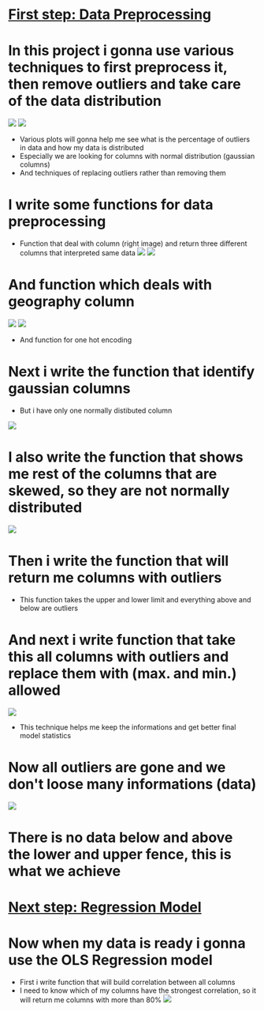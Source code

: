 # [First step: Data Preprocessing](https://github.com/JakubTabor/Regression/blob/main/Regression_Project/Regression_data_preprocessing_0.ipynb)
# In this project i gonna use various techniques to first preprocess it, then remove outliers and take care of the data distribution
![](https://github.com/JakubTabor/Regression/blob/main/Regression_Project/Images/histogram_d_rate.png)
![](https://github.com/JakubTabor/Regression/blob/main/Regression_Project/Images/boxplot_d_rate.png)
* Various plots will gonna help me see what is the percentage of outliers in data and how my data is distributed
* Especially we are looking for columns with normal distribution (gaussian columns)
* And techniques of replacing outliers rather than removing them

# I write some functions for data preprocessing
* Function that deal with column (right image) and return three different columns that interpreted same data
![](https://github.com/JakubTabor/Regression/blob/main/Regression_Project/Images/bin_to_num_function.png)
![](https://github.com/JakubTabor/Regression/blob/main/Regression_Project/Images/binnedInc_column.png)
# And function which deals with geography column
![](https://github.com/JakubTabor/Regression/blob/main/Regression_Project/Images/geography_function.png)
![](https://github.com/JakubTabor/Regression/blob/main/Regression_Project/Images/geography_column.png)
* And function for one hot encoding
# Next i write the function that identify gaussian columns
* But i have only one normally distibuted column

![](https://github.com/JakubTabor/Regression/blob/main/Regression_Project/Images/gaussian_column.png)
# I also write the function that shows me rest of the columns that are skewed, so they are not normally distributed
![](https://github.com/JakubTabor/Regression/blob/main/Regression_Project/Images/skewed_columns.png)

# Then i write the function that will return me columns with outliers
* This function takes the upper and lower limit and everything above and below are outliers
# And next i write function that take this all columns with outliers and replace them with (max. and min.) allowed
![](https://github.com/JakubTabor/Regression/blob/main/Regression_Project/Images/capping_function.png)
* This technique helps me keep the informations and get better final model statistics
# Now all outliers are gone and we don't loose many informations (data)
![](https://github.com/JakubTabor/Regression/blob/main/Regression_Project/Images/boxplot_no_outliers.png)
# There is no data below and above the lower and upper fence, this is what we achieve
#
#
#
# [Next step: Regression Model](https://github.com/JakubTabor/Regression/blob/main/Regression_Project/Regression_model_on_cupped_data.ipynb)
# Now when my data is ready i gonna use the OLS Regression model 
* First i write function that will build correlation between all columns
* I need to know which of my columns have the strongest correlation, so it will return me columns with more than 80%
![](https://github.com/JakubTabor/Regression/blob/main/Regression_Project/Images/correlation_function.png)
